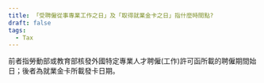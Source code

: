 ```yaml
---
title: 「受聘僱從事專業工作之日」及「取得就業金卡之日」指什麼時間點?
draft: false
tags:
  - Tax
---
```

前者指勞動部或教育部核發外國特定專業人才聘僱(工作)許可函所載的聘僱期間始日；後者為就業金卡所載發卡日期。